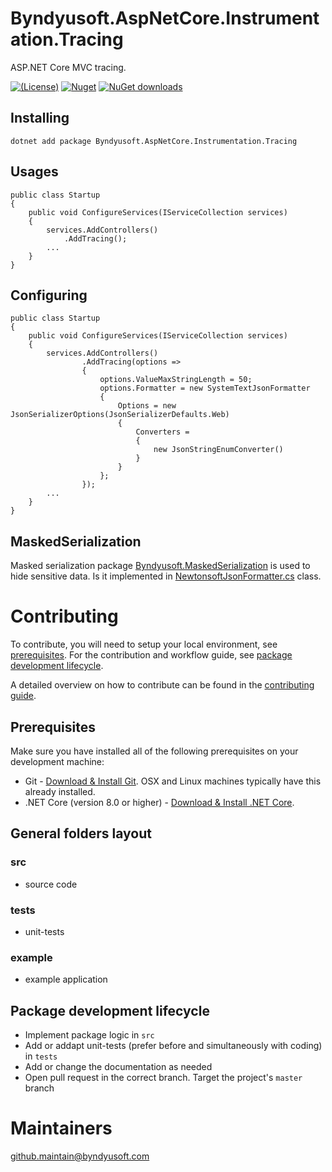 # Byndyusoft.AspNetCore.Instrumentation.Tracing
ASP.NET Core MVC tracing.

[![(License)](https://img.shields.io/github/license/Byndyusoft/Byndyusoft.AspNetCore.Instrumentation.Tracing.svg)](LICENSE.txt)
[![Nuget](http://img.shields.io/nuget/v/Byndyusoft.AspNetCore.Instrumentation.Tracing.svg?maxAge=10800)](https://www.nuget.org/packages/Byndyusoft.AspNetCore.Instrumentation.Tracing/) [![NuGet downloads](https://img.shields.io/nuget/dt/Byndyusoft.AspNetCore.Instrumentation.Tracing.svg)](https://www.nuget.org/packages/Byndyusoft.AspNetCore.Instrumentation.Tracing/) 


## Installing

```shell
dotnet add package Byndyusoft.AspNetCore.Instrumentation.Tracing
```

## Usages

```shell
public class Startup
{
    public void ConfigureServices(IServiceCollection services)
    {
        services.AddControllers()
            .AddTracing();
        ...
    }
}
```

## Configuring

```shell
public class Startup
{
    public void ConfigureServices(IServiceCollection services)
    {
        services.AddControllers()
                .AddTracing(options =>
                {
                    options.ValueMaxStringLength = 50;
                    options.Formatter = new SystemTextJsonFormatter
                    {
                        Options = new JsonSerializerOptions(JsonSerializerDefaults.Web)
                        {
                            Converters =
                            {
                                new JsonStringEnumConverter()
                            }
                        }
                    };
                });
        ...
    }
}
```

## MaskedSerialization

Masked serialization package [Byndyusoft.MaskedSerialization](https://github.com/Byndyusoft/Byndyusoft.MaskedSerialization) is used to hide sensitive data. Is it implemented in [NewtonsoftJsonFormatter.cs](https://github.com/Byndyusoft/Byndyusoft.AspNetCore.Instrumentation.Tracing/blob/master/src/Byndyusoft.AspNetCore.Instrumentation.Tracing/Serialization/Json/NewtonsoftJsonFormatter.cs) class.

# Contributing

To contribute, you will need to setup your local environment, see [prerequisites](#prerequisites). For the contribution and workflow guide, see [package development lifecycle](#package-development-lifecycle).

A detailed overview on how to contribute can be found in the [contributing guide](CONTRIBUTING.md).

## Prerequisites

Make sure you have installed all of the following prerequisites on your development machine:

- Git - [Download & Install Git](https://git-scm.com/downloads). OSX and Linux machines typically have this already installed.
- .NET Core (version 8.0 or higher) - [Download & Install .NET Core](https://dotnet.microsoft.com/download/dotnet-core/8.0).

## General folders layout

### src
- source code

### tests
- unit-tests

### example
- example application

## Package development lifecycle

- Implement package logic in `src`
- Add or addapt unit-tests (prefer before and simultaneously with coding) in `tests`
- Add or change the documentation as needed
- Open pull request in the correct branch. Target the project's `master` branch

# Maintainers

[github.maintain@byndyusoft.com](mailto:github.maintain@byndyusoft.com)
